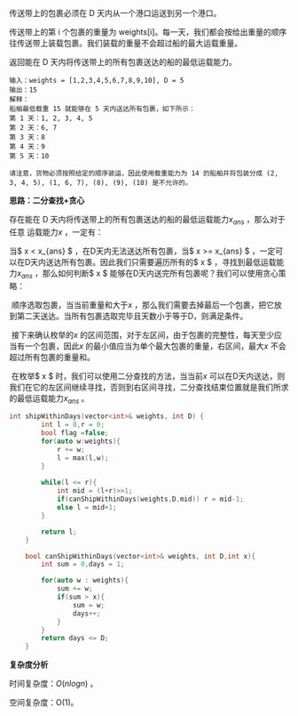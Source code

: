 传送带上的包裹必须在 D 天内从一个港口运送到另一个港口。

传送带上的第 i 个包裹的重量为 weights[i]。每一天，我们都会按给出重量的顺序往传送带上装载包裹。我们装载的重量不会超过船的最大运载重量。

返回能在 D 天内将传送带上的所有包裹送达的船的最低运载能力。



```
输入：weights = [1,2,3,4,5,6,7,8,9,10], D = 5
输出：15
解释：
船舶最低载重 15 就能够在 5 天内送达所有包裹，如下所示：
第 1 天：1, 2, 3, 4, 5
第 2 天：6, 7
第 3 天：8
第 4 天：9
第 5 天：10

请注意，货物必须按照给定的顺序装运，因此使用载重能力为 14 的船舶并将包装分成 (2, 3, 4, 5), (1, 6, 7), (8), (9), (10) 是不允许的。 
```



<b>思路：二分查找+贪心</b>

存在能在 D 天内将传送带上的所有包裹送达的船的最低运载能力$x_{ans}$ ，那么对于任意 运载能力$x$ ，一定有：

当$ x < x_{ans} $ ，在D天内无法送达所有包裹，当$ x >= x_{ans}  $ ，一定可以在D天内送达所有包裹。因此我们只需要遍历所有的$ x $ ，寻找到最低运载能力$x_{ans}$ ，那么如何判断$ x $ 能够在D天内送完所有包裹呢？我们可以使用贪心策略：

​	顺序选取包裹，当当前重量和大于$x$ ，那么我们需要去掉最后一个包裹，把它放到第二天送达。当所有包裹选取完毕且天数小于等于D，则满足条件。

​	接下来确认枚举的$x$ 的区间范围，对于左区间，由于包裹的完整性，每天至少应当有一个包裹，因此$x$ 的最小值应当为单个最大包裹的重量，右区间，最大$x$ 不会超过所有包裹的重量和。

​	在枚举$ x $ 时，我们可以使用二分查找的方法，当当前$x$ 可以在D天内送达，则我们在它的左区间继续寻找，否则到右区间寻找，二分查找结束位置就是我们所求的最低运载能力$x_{ans}$ 。 

```c++
int shipWithinDays(vector<int>& weights, int D) {
        int l = 0,r = 0;
        bool flag =false;
        for(auto w:weights){
            r += w;
            l = max(l,w);
        }
        
        while(l <= r){
            int mid = (l+r)>>1;
            if(canShipWithinDays(weights,D,mid)) r = mid-1;
            else l = mid+1;
        }

        return l;
    }

    bool canShipWithinDays(vector<int>& weights, int D,int x){
        int sum = 0,days = 1;

        for(auto w : weights){
            sum += w;
            if(sum > x){
                sum = w;
                days++;
            }
        }
        return days <= D;
    }
```

<b>复杂度分析</b>

时间复杂度：$O(nlogn)$ 。

空间复杂度：O(1)。


